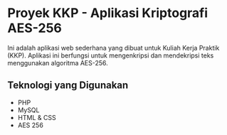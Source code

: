 # Proyek KKP - Aplikasi Kriptografi AES-256

Ini adalah aplikasi web sederhana yang dibuat untuk Kuliah Kerja Praktik (KKP).
Aplikasi ini berfungsi untuk mengenkripsi dan mendekripsi teks menggunakan algoritma AES-256.

## Teknologi yang Digunakan
- PHP
- MySQL
- HTML & CSS
- AES 256
